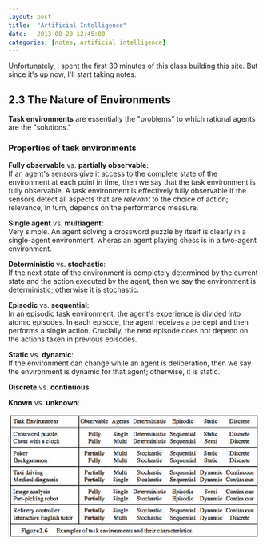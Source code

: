 ```yaml
---
layout: post
title:  "Artificial Intelligence"
date:   2013-08-20 12:45:00
categories: [notes, artificial intelligence]
---
```


Unfortunately, I spent the first 30 minutes of this class building this site. But since it's up now, I'll start taking notes.

## 2.3 The Nature of Environments

__Task environments__ are essentially the "problems" to which rational agents are the "solutions."

### Properties of task environments

__Fully observable__ vs. __partially observable__:<br>
 If an agent's sensors give it access to the complete state of the environment at each point in time, then we say that the task environment is fully observable. A task environment is effectively fully observable if the sensors detect all aspects that are _relevant_ to the choice of action; relevance, in turn, depends on the performance measure.

 __Single agent__ vs. __multiagent__:<br>
Very simple. An agent solving a crossword puzzle by itself is clearly in a single-agent environment, wheras an agent playing chess is in a two-agent environment.

__Deterministic__ vs. __stochastic__:<br>
If the next state of the environment is completely determined by the current state and the action executed by the agent, then we say the environment is deterministic; otherwise it is stochastic.

__Episodic__ vs. __sequential__:<br>
In an episodic task environment, the agent's experience is divided into atomic episodes. In each episode, the agent receives a percept and then performs a single action. Crucially, the next episode does not depend on the actions taken in previous episodes.

__Static__ vs. __dynamic__:<br>
If the environment can change while an agent is deliberation, then we say the environment is dynamic for that agent; otherwise, it is static.

__Discrete__ vs. __continuous__:<br>

__Known__ vs. __unknown__:<br>

<p align="center">
  <img src="/img/ai-5.png">
</p>